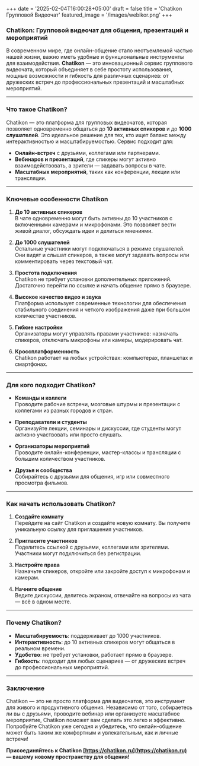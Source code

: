 +++
date = '2025-02-04T16:00:28+05:00'
draft = false
title = 'Chatikon Групповой Видеочат'
featured_image = '/images/webikor.png'
+++

### **Chatikon: Групповой видеочат для общения, презентаций и мероприятий**

В современном мире, где онлайн-общение стало неотъемлемой частью нашей жизни, важно иметь удобные и функциональные инструменты для взаимодействия. **Chatikon** — это инновационный сервис группового видеочата, который объединяет в себе простоту использования, мощные возможности и гибкость для различных сценариев: от дружеских встреч до профессиональных презентаций и масштабных мероприятий.

---

### **Что такое Chatikon?**

Chatikon — это платформа для групповых видеочатов, которая позволяет одновременно общаться до **10 активных спикеров** и до **1000 слушателей**. Это идеальное решение для тех, кто ищет баланс между интерактивностью и масштабируемостью. Сервис подходит для:

- **Онлайн-встреч** с друзьями, коллегами или партнерами.
- **Вебинаров и презентаций**, где спикеры могут активно взаимодействовать, а зрители — задавать вопросы в чате.
- **Масштабных мероприятий**, таких как конференции, лекции или трансляции.

---

### **Ключевые особенности Chatikon**

1. **До 10 активных спикеров**  
   В чате одновременно могут быть активны до 10 участников с включенными камерами и микрофонами. Это позволяет вести живой диалог, обсуждать идеи и делиться мнениями.

2. **До 1000 слушателей**  
   Остальные участники могут подключаться в режиме слушателей. Они видят и слышат спикеров, а также могут задавать вопросы или комментировать через текстовый чат.

3. **Простота подключения**  
   Chatikon не требует установки дополнительных приложений. Достаточно перейти по ссылке и начать общение прямо в браузере.

4. **Высокое качество видео и звука**  
   Платформа использует современные технологии для обеспечения стабильного соединения и четкого изображения даже при большом количестве участников.

5. **Гибкие настройки**  
   Организаторы могут управлять правами участников: назначать спикеров, отключать микрофоны или камеры, модерировать чат.

6. **Кроссплатформенность**  
   Chatikon работает на любых устройствах: компьютерах, планшетах и смартфонах.

---

### **Для кого подходит Chatikon?**

- **Команды и коллеги**  
  Проводите рабочие встречи, мозговые штурмы и презентации с коллегами из разных городов и стран.

- **Преподаватели и студенты**  
  Организуйте лекции, семинары и дискуссии, где студенты могут активно участвовать или просто слушать.

- **Организаторы мероприятий**  
  Проводите онлайн-конференции, мастер-классы и трансляции с большим количеством участников.

- **Друзья и сообщества**  
  Собирайтесь с друзьями для общения, игр или совместного просмотра фильмов.

---

### **Как начать использовать Chatikon?**

1. **Создайте комнату**  
   Перейдите на сайт Chatikon и создайте новую комнату. Вы получите уникальную ссылку для приглашения участников.

2. **Пригласите участников**  
   Поделитесь ссылкой с друзьями, коллегами или зрителями. Участники могут подключиться без регистрации.

3. **Настройте права**  
   Назначьте спикеров, откройте или закройте доступ к микрофонам и камерам.

4. **Начните общение**  
   Ведите дискуссии, делитесь экраном, отвечайте на вопросы из чата — всё в одном месте.

---

### **Почему Chatikon?**

- **Масштабируемость**: поддерживает до 1000 участников.
- **Интерактивность**: до 10 активных спикеров могут общаться в реальном времени.
- **Удобство**: не требует установки, работает прямо в браузере.
- **Гибкость**: подходит для любых сценариев — от дружеских встреч до профессиональных мероприятий.

---

### **Заключение**

Chatikon — это не просто платформа для видеочатов, это инструмент для живого и продуктивного общения. Независимо от того, собираетесь ли вы с друзьями, проводите вебинар или организуете масштабное мероприятие, Chatikon поможет вам сделать это легко и эффективно. Попробуйте Chatikon уже сегодня и убедитесь, что онлайн-общение может быть таким же комфортным и увлекательным, как и личные встречи!

**Присоединяйтесь к Chatikon [https://chatikon.ru](https://chatikon.ru) — вашему новому пространству для общения!**
